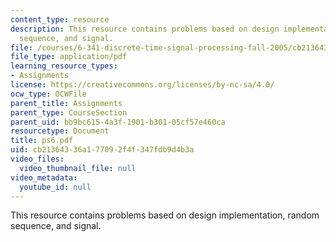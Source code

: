 ```yaml
---
content_type: resource
description: This resource contains problems based on design implementation, random
  sequence, and signal.
file: /courses/6-341-discrete-time-signal-processing-fall-2005/cb21364336a177092f4f347fdb9d4b3a_ps6.pdf
file_type: application/pdf
learning_resource_types:
- Assignments
license: https://creativecommons.org/licenses/by-nc-sa/4.0/
ocw_type: OCWFile
parent_title: Assignments
parent_type: CourseSection
parent_uid: bb9bc615-4a3f-1901-b301-05cf57e460ca
resourcetype: Document
title: ps6.pdf
uid: cb213643-36a1-7709-2f4f-347fdb9d4b3a
video_files:
  video_thumbnail_file: null
video_metadata:
  youtube_id: null
---
```

This resource contains problems based on design implementation, random sequence, and signal.